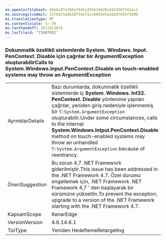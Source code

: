 ```yaml
---
ms.openlocfilehash: 6bb8c87af66e744514fb43e628c6423487342ac2
ms.sourcegitcommit: 337bdc5a463875daf2cc6883e5a2da97d56f5000
ms.translationtype: MT
ms.contentlocale: tr-TR
ms.lasthandoff: 10/24/2019
ms.locfileid: "72887852"
---
```

### <a name="calls-to-systemwindowsinputpencontextdisable-on-touch-enabled-systems-may-throw-an-argumentexception"></a><span data-ttu-id="d49dc-101">Dokunmatik özellikli sistemlerde System. Windows. Input. PenContext. Disable için çağrılar bir ArgumentException oluşturabilir</span><span class="sxs-lookup"><span data-stu-id="d49dc-101">Calls to System.Windows.Input.PenContext.Disable on touch-enabled systems may throw an ArgumentException</span></span>

|   |   |
|---|---|
|<span data-ttu-id="d49dc-102">Ayrıntılar</span><span class="sxs-lookup"><span data-stu-id="d49dc-102">Details</span></span>|<span data-ttu-id="d49dc-103">Bazı durumlarda, dokunmatik özellikli sistemlerde iç **System. Windows. Int32. PenContext. Disable** yöntemine yapılan çağrılar, yeniden giriş nedeniyle işlenmemiş bir <code>T:System.ArgumentException</code> oluşturabilir.</span><span class="sxs-lookup"><span data-stu-id="d49dc-103">Under some circumstances, calls to the internal **System.Windows.Intput.PenContext.Disable** method on touch-enabled systems may throw an unhandled <code>T:System.ArgumentException</code> because of reentrancy.</span></span>|
|<span data-ttu-id="d49dc-104">Öneri</span><span class="sxs-lookup"><span data-stu-id="d49dc-104">Suggestion</span></span>|<span data-ttu-id="d49dc-105">Bu sorun 4,7 .NET Framework giderilmiştir.</span><span class="sxs-lookup"><span data-stu-id="d49dc-105">This issue has been addressed in the .NET Framework 4.7.</span></span> <span data-ttu-id="d49dc-106">Özel durumu engellemek için, .NET Framework .NET Framework 4,7 ' den başlayarak bir sürümüne yükseltin.</span><span class="sxs-lookup"><span data-stu-id="d49dc-106">To prevent the exception, upgrade to a version of the .NET Framework starting with the .NET Framework 4.7.</span></span>|
|<span data-ttu-id="d49dc-107">Kapsam</span><span class="sxs-lookup"><span data-stu-id="d49dc-107">Scope</span></span>|<span data-ttu-id="d49dc-108">Kenar</span><span class="sxs-lookup"><span data-stu-id="d49dc-108">Edge</span></span>|
|<span data-ttu-id="d49dc-109">Version</span><span class="sxs-lookup"><span data-stu-id="d49dc-109">Version</span></span>|<span data-ttu-id="d49dc-110">4.6.1</span><span class="sxs-lookup"><span data-stu-id="d49dc-110">4.6.1</span></span>|
|<span data-ttu-id="d49dc-111">Tür</span><span class="sxs-lookup"><span data-stu-id="d49dc-111">Type</span></span>|<span data-ttu-id="d49dc-112">Yeniden Hedefleme</span><span class="sxs-lookup"><span data-stu-id="d49dc-112">Retargeting</span></span>|
